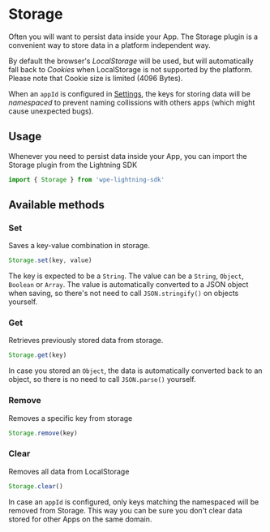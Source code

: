 # Storage

Often you will want to persist data inside your App. The Storage plugin is a convenient way to store data in a platform independent way.

By default the browser's _LocalStorage_ will be used, but will automatically fall back to _Cookies_ when LocalStorage is not supported by the platform. Please note that Cookie size is limited (4096 Bytes).

When an `appId` is configured in [Settings](/plugins/settings), the keys for storing data will be _namespaced_ to prevent naming collissions with others apps (which might cause unexpected bugs).



## Usage

Whenever you need to persist data inside your App, you can import the Storage plugin from the Lightning SDK

```js
import { Storage } from 'wpe-lightning-sdk'
```

## Available methods

### Set

Saves a key-value combination in storage.

```js
Storage.set(key, value)
```

The key is expected to be a `String`. The value can be a `String`, `Object`, `Boolean` or `Array`. The value is automatically converted to a JSON object when saving, so there's not need to call `JSON.stringify()` on objects yourself.

### Get

Retrieves previously stored data from storage.

```js
Storage.get(key)
```

In case you stored an `Object`, the data is automatically converted back to an object, so there is no need to call `JSON.parse()` yourself.

### Remove

Removes a specific key from storage

```js
Storage.remove(key)
```

### Clear

Removes all data from LocalStorage

```js
Storage.clear()
```

In case an `appId` is configured, only keys matching the namespaced will be removed from Storage. This way you can be sure you don't clear data stored for other Apps on the same domain.
